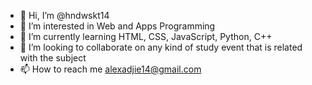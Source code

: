- 👋 Hi, I’m @hndwskt14
- 👀 I’m interested in Web and Apps Programming
- 🌱 I’m currently learning HTML, CSS, JavaScript, Python, C++ 
- 💞️ I’m looking to collaborate on any kind of study event that is related with the subject
- 📫 How to reach me alexadjie14@gmail.com

<!---
hndwskt14/hndwskt14 is a ✨ special ✨ repository because its `README.md` (this file) appears on your GitHub profile.
You can click the Preview link to take a look at your changes.
--->
